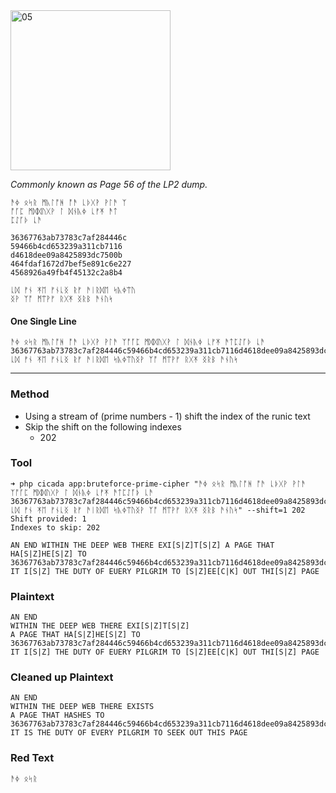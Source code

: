 <img src="https://github.com/iBotPeaches/cicada_3301/raw/master/liber_primus/73.jpg" width="256" alt="05">

_Commonly known as Page 56 of the LP2 dump._

```
ᚫᛄ ᛟᛋᚱ ᛗᚣᛚᚩᚻ ᚩᚫ ᚳᚦᚷᚹ ᚹᛚᚫ ᛉ
ᚩᚪᛈ ᛗᛞᛞᚢᚷᚹ ᛚ ᛞᚾᚣᛄ ᚳᚠᛡ ᚫᛏ
ᛈᛇᚪᚦ ᚳᚫ

36367763ab73783c7af284446c
59466b4cd653239a311cb7116
d4618dee09a8425893dc7500b
464fdaf1672d7bef5e891c6e227
4568926a49fb4f45132c2a8b4

ᚳᛞ ᚠᚾ ᛡᛖ ᚠᚾᚳᛝ ᚱᚠ ᚫᛁᚱᛞᛖ ᛋᚣᛄᛠᚢ
ᛝᚹ ᛉᚩ ᛗᛠᚹᚠ ᚱᚷᛡ ᛝᚱᛒ ᚫᚾᚢᛋ
```

#### One Single Line

```
ᚫᛄ ᛟᛋᚱ ᛗᚣᛚᚩᚻ ᚩᚫ ᚳᚦᚷᚹ ᚹᛚᚫ ᛉᚩᚪᛈ ᛗᛞᛞᚢᚷᚹ ᛚ ᛞᚾᚣᛄ ᚳᚠᛡ ᚫᛏᛈᛇᚪᚦ ᚳᚫ 36367763ab73783c7af284446c59466b4cd653239a311cb7116d4618dee09a8425893dc7500b464fdaf1672d7bef5e891c6e2274568926a49fb4f45132c2a8b4 ᚳᛞ ᚠᚾ ᛡᛖ ᚠᚾᚳᛝ ᚱᚠ ᚫᛁᚱᛞᛖ ᛋᚣᛄᛠᚢᛝᚹ ᛉᚩ ᛗᛠᚹᚠ ᚱᚷᛡ ᛝᚱᛒ ᚫᚾᚢᛋ

```

---

### Method

* Using a stream of (prime numbers - 1) shift the index of the runic text
* Skip the shift on the following indexes
    * 202

### Tool

```
➜ php cicada app:bruteforce-prime-cipher "ᚫᛄ ᛟᛋᚱ ᛗᚣᛚᚩᚻ ᚩᚫ ᚳᚦᚷᚹ ᚹᛚᚫ ᛉᚩᚪᛈ ᛗᛞᛞᚢᚷᚹ ᛚ ᛞᚾᚣᛄ ᚳᚠᛡ ᚫᛏᛈᛇᚪᚦ ᚳᚫ 36367763ab73783c7af284446c59466b4cd653239a311cb7116d4618dee09a8425893dc7500b464fdaf1672d7bef5e891c6e2274568926a49fb4f45132c2a8b4 ᚳᛞ ᚠᚾ ᛡᛖ ᚠᚾᚳᛝ ᚱᚠ ᚫᛁᚱᛞᛖ ᛋᚣᛄᛠᚢᛝᚹ ᛉᚩ ᛗᛠᚹᚠ ᚱᚷᛡ ᛝᚱᛒ ᚫᚾᚢᛋ" --shift=1 202
Shift provided: 1
Indexes to skip: 202

AN END WITHIN THE DEEP WEB THERE EXI[S|Z]T[S|Z] A PAGE THAT HA[S|Z]HE[S|Z] TO 36367763ab73783c7af284446c59466b4cd653239a311cb7116d4618dee09a8425893dc7500b464fdaf1672d7bef5e891c6e2274568926a49fb4f45132c2a8b4 IT I[S|Z] THE DUTY OF EUERY PILGRIM TO [S|Z]EE[C|K] OUT THI[S|Z] PAGE
```

### Plaintext

```
AN END
WITHIN THE DEEP WEB THERE EXI[S|Z]T[S|Z]
A PAGE THAT HA[S|Z]HE[S|Z] TO 36367763ab73783c7af284446c59466b4cd653239a311cb7116d4618dee09a8425893dc7500b464fdaf1672d7bef5e891c6e2274568926a49fb4f45132c2a8b4
IT I[S|Z] THE DUTY OF EUERY PILGRIM TO [S|Z]EE[C|K] OUT THI[S|Z] PAGE
```

### Cleaned up Plaintext

```
AN END
WITHIN THE DEEP WEB THERE EXISTS
A PAGE THAT HASHES TO 36367763ab73783c7af284446c59466b4cd653239a311cb7116d4618dee09a8425893dc7500b464fdaf1672d7bef5e891c6e2274568926a49fb4f45132c2a8b4
IT IS THE DUTY OF EVERY PILGRIM TO SEEK OUT THIS PAGE
```

### Red Text

```
ᚫᛄ ᛟᛋᚱ
```
